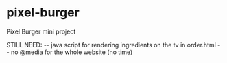 # pixel-burger
Pixel Burger mini project

STILL NEED:
-- java script for rendering ingredients on the tv in order.html 
-- no @media for the whole website (no time)
